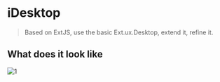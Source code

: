 iDesktop
========

> Based on ExtJS, use the basic Ext.ux.Desktop, extend it, refine it.

## What does it look like

![1](http://nexus.candylee.cn/cdn/get/git-cache/doomdagger/iDesktop/1.png)